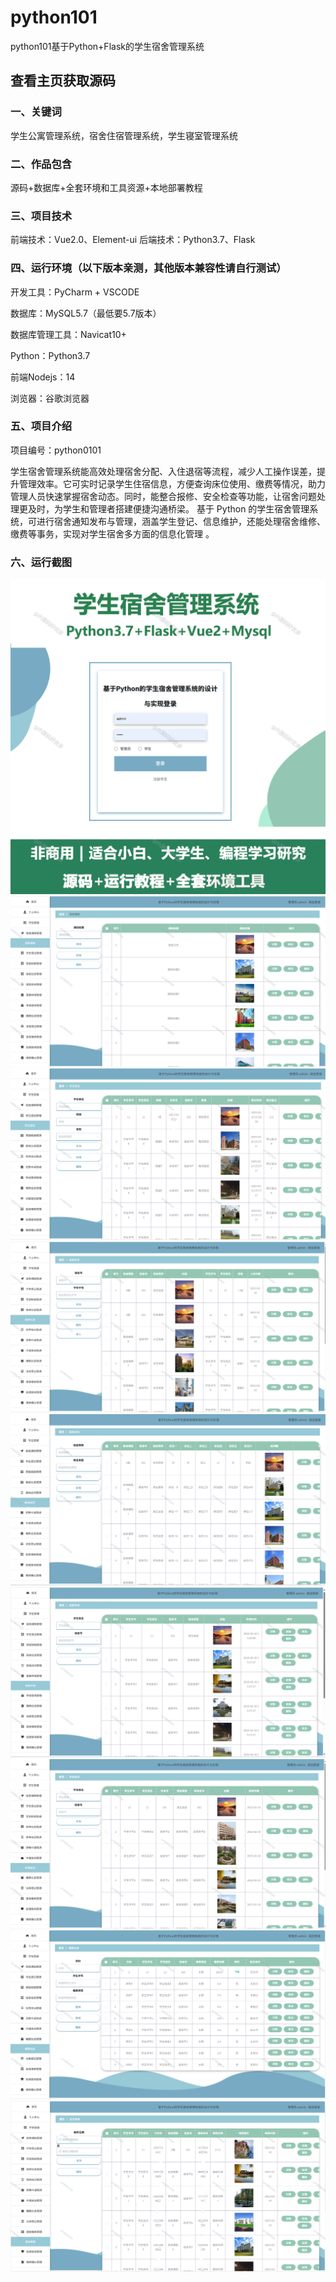 # python101
python101基于Python+Flask的学生宿舍管理系统
 
## 查看主页获取源码

### 一、关键词
学生公寓管理系统，宿舍住宿管理系统，学生寝室管理系统

### 二、作品包含
源码+数据库+全套环境和工具资源+本地部署教程

### 三、项目技术
前端技术：Vue2.0、Element-ui
后端技术：Python3.7、Flask

### 四、运行环境（以下版本亲测，其他版本兼容性请自行测试）
开发工具：PyCharm + VSCODE

数据库：MySQL5.7（最低要5.7版本）

数据库管理工具：Navicat10+

Python：Python3.7

前端Nodejs：14

浏览器：谷歌浏览器

### 五、项目介绍
项目编号：python0101

学生宿舍管理系统能高效处理宿舍分配、入住退宿等流程，减少人工操作误差，提升管理效率。它可实时记录学生住宿信息，方便查询床位使用、缴费等情况，助力管理人员快速掌握宿舍动态。同时，能整合报修、安全检查等功能，让宿舍问题处理更及时，为学生和管理者搭建便捷沟通桥梁。
基于 Python 的学生宿舍管理系统，可进行宿舍通知发布与管理，涵盖学生登记、信息维护，还能处理宿舍维修、缴费等事务，实现对学生宿舍多方面的信息化管理 。


### 六、运行截图

![cover.png](./cover.png)
![1.png](./1.png)
![2.png](./2.png)
![3.png](./3.png)
![4.png](./4.png)
![5.png](./5.png)
![6.png](./6.png)
![7.png](./7.png)
![8.png](./8.png)
